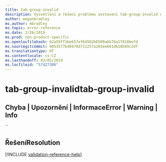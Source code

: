 ```yaml
---
title: tab-group-invalid
description: Vysvětlení a řešení problému sestavení tab-group-invalid na webu Docs
author: meganbradley
ms.author: mbradley
ms.topic: error-reference
ms.date: 2/26/2019
ms.prod: non-product-specific
ms.openlocfilehash: b2a59ff1be657ef6d502b8509abb76a1f818befd
ms.sourcegitcommit: 4053577bd0478d711257a283ee661d618b49c2df
ms.translationtype: HT
ms.contentlocale: cs-CZ
ms.lasthandoff: 03/05/2019
ms.locfileid: "57427306"
---
```

# <a name="tab-group-invalid"></a><span data-ttu-id="7d8d2-103">tab-group-invalid</span><span class="sxs-lookup"><span data-stu-id="7d8d2-103">tab-group-invalid</span></span>

## <a name="error--warning--info"></a><span data-ttu-id="7d8d2-104">Chyba | Upozornění | Informace</span><span class="sxs-lookup"><span data-stu-id="7d8d2-104">Error | Warning | Info</span></span>

``

## <a name="resolution"></a><span data-ttu-id="7d8d2-105">Řešení</span><span class="sxs-lookup"><span data-stu-id="7d8d2-105">Resolution</span></span>

<!--make sure to add this file to your includes folder and verify the path-->
[!INCLUDE [validation-reference-help](includes/validation-reference-help.md)]
